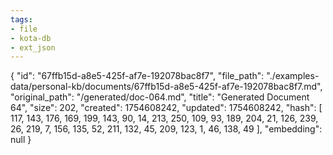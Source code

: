 ```yaml
---
tags:
- file
- kota-db
- ext_json
---
```

{
  "id": "67ffb15d-a8e5-425f-af7e-192078bac8f7",
  "file_path": "./examples-data/personal-kb/documents/67ffb15d-a8e5-425f-af7e-192078bac8f7.md",
  "original_path": "/generated/doc-064.md",
  "title": "Generated Document 64",
  "size": 202,
  "created": 1754608242,
  "updated": 1754608242,
  "hash": [
    117,
    143,
    176,
    169,
    199,
    143,
    90,
    14,
    213,
    250,
    109,
    93,
    189,
    204,
    21,
    126,
    239,
    26,
    219,
    7,
    156,
    135,
    52,
    211,
    132,
    45,
    209,
    123,
    1,
    46,
    138,
    49
  ],
  "embedding": null
}